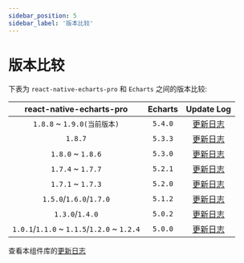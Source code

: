 ```yaml
---
sidebar_position: 5
sidebar_label: '版本比较'
---
```


# 版本比较

下表为 `react-native-echarts-pro` 和 `Echarts` 之间的版本比较:


|          react-native-echarts-pro           | Echarts |                                   Update Log                                   | 
|:-------------------------------------------:|:-------:|:------------------------------------------------------------------------------:|
|           `1.8.8` ~ `1.9.0(当前版本)`           | `5.4.0` |   [更新日志](https://echarts.apache.org/handbook/zh/basics/release-note/5-4-0/)    |
|                   `1.8.7`                   | `5.3.3` |   [更新日志](https://echarts.apache.org/handbook/zh/basics/release-note/5-3-0/)    |
|              `1.8.0` ~ `1.8.6`              | `5.3.0` |   [更新日志](https://echarts.apache.org/handbook/zh/basics/release-note/5-3-0/)    |
|              `1.7.4` ~ `1.7.7`              | `5.2.1` |   [更新日志](https://echarts.apache.org/handbook/zh/basics/release-note/5-2-0/)    |
|              `1.7.1` ~ `1.7.3`              | `5.2.0` |   [更新日志](https://echarts.apache.org/handbook/zh/basics/release-note/5-2-0/)    |
|           `1.5.0`/`1.6.0`/`1.7.0`           | `5.1.2` | [更新日志](https://echarts.apache.org/handbook/zh/basics/release-note/v5-feature/) |
|               `1.3.0`/`1.4.0`               | `5.0.2` | [更新日志](https://echarts.apache.org/handbook/zh/basics/release-note/v5-feature/) |
| `1.0.1`/`1.1.0` ~ `1.1.5`/`1.2.0` ~ `1.2.4` | `5.0.0` | [更新日志](https://echarts.apache.org/handbook/zh/basics/release-note/v5-feature/) |

查看本组件库的[更新日志](https://github.com/supervons/react-native-echarts-pro/tags) 

